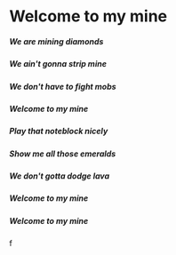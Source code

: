# Welcome to my mine
##### We are mining diamonds
##### We ain't gonna strip mine
##### We don't have to fight mobs
##### Welcome to my mine
##### Play that noteblock nicely
##### Show me all those emeralds
##### We don't gotta dodge lava
##### Welcome to my mine
##### Welcome to my mine
f
